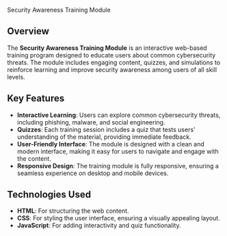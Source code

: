  Security Awareness Training Module

## Overview

The **Security Awareness Training Module** is an interactive web-based training program designed to educate users about common cybersecurity threats. The module includes engaging content, quizzes, and simulations to reinforce learning and improve security awareness among users of all skill levels.

## Key Features

- **Interactive Learning**: Users can explore common cybersecurity threats, including phishing, malware, and social engineering.
- **Quizzes**: Each training session includes a quiz that tests users' understanding of the material, providing immediate feedback.
- **User-Friendly Interface**: The module is designed with a clean and modern interface, making it easy for users to navigate and engage with the content.
- **Responsive Design**: The training module is fully responsive, ensuring a seamless experience on desktop and mobile devices.

## Technologies Used

- **HTML**: For structuring the web content.
- **CSS**: For styling the user interface, ensuring a visually appealing layout.
- **JavaScript**: For adding interactivity and quiz functionality.
